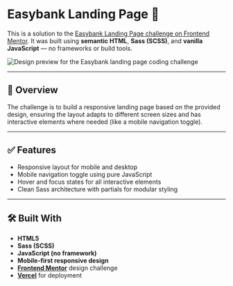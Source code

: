 # Easybank Landing Page 🚀

This is a solution to the [Easybank Landing Page challenge on Frontend Mentor](https://www.frontendmentor.io/challenges/easybank-landing-page-WaUhkoDN). It was built using **semantic HTML**, **Sass (SCSS)**, and **vanilla JavaScript** — no frameworks or build tools.

![Design preview for the Easybank landing page coding challenge](./images/desktop-preview.jpg)

---

## 📖 Overview

The challenge is to build a responsive landing page based on the provided design, ensuring the layout adapts to different screen sizes and has interactive elements where needed (like a mobile navigation toggle).

---

## ✅ Features

- Responsive layout for mobile and desktop
- Mobile navigation toggle using pure JavaScript
- Hover and focus states for all interactive elements
- Clean Sass architecture with partials for modular styling

---

## 🛠 Built With

- **HTML5**
- **Sass (SCSS)**
- **JavaScript (no framework)**
- **Mobile-first responsive design**
- **[Frontend Mentor](https://www.frontendmentor.io)** design challenge
- **[Vercel](https://vercel.com/)** for deployment

